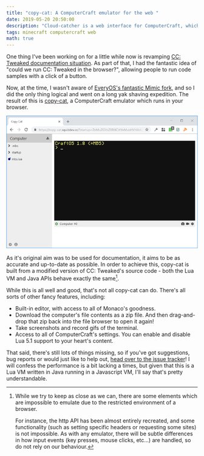 ```yaml
---
title: "copy-cat: A ComputerCraft emulator for the web "
date: 2019-05-20 20:50:00
description: "Cloud-catcher is a web interface for ComputerCraft, which allows you to interact with remote computers through your browser."
tags: minecraft computercraft web
math: true
---
```


One thing I've been working on for a little while now is revamping [CC: Tweaked documentation situation][cct-doc]. As
part of that, I had the fantastic idea of "could we run CC: Tweaked in the browser?", allowing people to run code samples
with a click of a button.

Now, at the time, I wasn't aware of [EveryOS's fantastic Mimic fork][mimic], and so I did the only thing logical and
went on a long yak shaving expedition. The result of this is [copy-cat], a ComputerCraft emulator which runs in your
browser.

![copy-cat, running the [mbs] shell](/assets/img/posts/2019-05-20-mbs.png)

As it's original aim was to be used for documentation, it aims to be as accurate and up-to-date as possible. In order to
achieve this, copy-cat is built from a modified version of CC: Tweaked's source code - both the Lua VM and Java APIs
behave exactly the same[^fn].


While this is all well and good, that's not all copy-cat can do. There's all sorts of other fancy features, including:

 - Built-in editor, with access to all of Monaco's goodness.
 - Download the computer's file contents as a zip file. And then drag-and-drop that zip back into the file browser to
   open it again!
 - Take screenshots and record gifs of the terminal.
 - Access to all of ComputerCraft's settings. You can enable and disable Lua 5.1 support to your heart's content.

That said, there's still lots of things missing, so if you've got suggestions, bug reports or would just like to help
out, [head over to the issue tracker][issue]! I will confess the performance is a bit lacking a times, but given that
this is a Lua VM written in Java running in a Javascript VM, I'll say that's pretty understandable.

[cct-doc]: https://github.com/SquidDev-CC/CC-Tweaked/issues/133 "Talkin' 'bout documentation - GitHub"
[mimic]: https://forums.computercraft.cc/index.php?topic=119.0 "Mimic - ComputerCraft forums"
[copy-cat]: https://copy-cat.squiddev.cc/
[mbs]: https://github.com/SquidDev-CC/mbs
[issue]: https://github.com/SquidDev-CC/copy-cat/issues

[^fn]: While we try to keep as close as we can, there are some elements which are impossible to emulate due to the
       restricted environment of a browser.

       For instance, the http API has been almost entirely recreated, and some functionality (such as setting specific
       headers or requesting some sites) is not impossible. As with any emulator, there will be subtle differences in how
       input events (key presses, mouse clicks, etc...) are handled, so do not rely on our behaviour.
